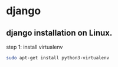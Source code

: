 # django

## django installation on Linux.
step 1: install virtualenv

~~~bash
sudo apt-get install python3-virtualenv
~~~
